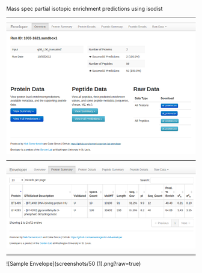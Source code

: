 Mass spec partial isotopic enrichment predictions using isodist

----------------

![Main Page](screenshots/main-page.png?raw=true)

----------------

![Protein Enrichment](screenshots/protein-enrichment.png?raw=true)

----------------

![Sample Envelope](screenshots/50 (1).png?raw=true)
